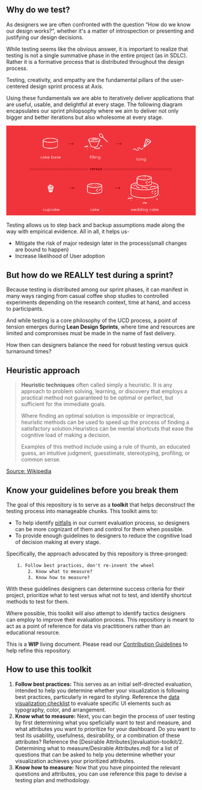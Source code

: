 ## Why do we test?

As designers we are often confronted with the question “How do we know our design works?”, whether it's a matter of introspection or presenting and justifying our design decisions.

While testing seems like the obvious answer, it is important to realize that testing is not a single summative phase in the entire project (as in SDLC). Rather it is a formative process that is distributed throughout the design process.

Testing, creativity, and empathy are the fundamental pillars of the user-centered design sprint process at Axis. 

Using these fundamentals we are able to iteratively deliver applications that are useful, usable, and delightful at every stage. The following diagram encapsulates our sprint philopsophy where we aim to deliver not only bigger and better iterations but also wholesome at every stage.

![Cupcake Analogy](./Assets/images/cupcake-mvp.png)

Testing allows us to step back and backup assumptions made along the way with empirical evidence. 
All in all, it helps us-

- Mitigate the risk of major redesign later in the process(small changes are bound to happen)
- Increase likelihood of User adoption

## But how do we REALLY test during a sprint?

Because testing is distributed among our sprint phases, it can manifest in many ways ranging from casual coffee shop studies to controlled experiments depending on the research context, time at hand, and access to participants.

And while testing is a core philosophy of the UCD process, a point of tension emerges during **Lean Design Sprints**, where time and resources are limited and compromises must be made in the name of fast delivery.

How then can designers balance the need for robust testing versus quick turnaround times?

## Heuristic approach

> **Heuristic techniques** often called simply a heuristic. It is any approach to problem solving, learning, or discovery that employs a practical method not guaranteed to be optimal or perfect, but sufficient for the immediate goals. 
>
> Where finding an optimal solution is impossible or impractical, heuristic methods can be used to speed up the process of finding a satisfactory solution.Heuristics can be mental shortcuts that ease the cognitive load of making a decision. 
>
> Examples of this method include using a rule of thumb, an educated guess, an intuitive judgment, guesstimate, stereotyping, profiling, or common sense.

[Source: Wikipedia](https://en.wikipedia.org/wiki/Heuristic)

## Know your guidelines before you break them

The goal of this repository is to serve as a **toolkit** that helps deconstruct the testing process into manageable chunks.
This toolkit aims to:

- To help identify [pitfalls](Pitfalls.md) in our current evaluation process, so designers can be more cognizant of them and control for them when possible.
- To provide enough guidelines to designers to reduce the cognitive load of decision making at every stage.

Specifically, the approach advocated by this repository is three-pronged:

```
   	1. Follow best practices, don't re-invent the wheel
    	2. Know what to measure?
     	3. Know how to measure?
```

With these guidelines designers can determine success criteria for their project, prioritize what to test versus what not to test, and identify shortcut methods to test for them. 

Where possible, this toolkit will also attempt to identify tactics designers can employ to improve their evaluation process. This repositiory is meant to act as a point of reference for data vis practitioners rather than an educational resource.

This is a **WIP** living document. Please read our [Contribution Guidelines](CONTRIBUTING.md) to help refine this repository.

## How to use this toolkit

1. **Follow best practices:** This serves as an initial self-directed evaluation, intended to help you determine whether your visualization is following best practices, particularly in regard to styling. Reference the [data visualization checklist](DataVizChecklist_May2016.pdf) to evaluate specific UI elements such as typography, color, and arrangement.
2. **Know what to measure:** Next, you can begin the process of user testing by first determining what you speficially want to test and measure, and what attributes you want to prioritize for your dashboard. Do you want to test its usability, usefulness, desirability, or a combination of these attributes? Reference the [Desirable Attributes](evaluation-toolkit/2. Determining what to measure/Desirable Attributes.md) for a list of questions that can be asked to help you determine whether your visualization achieves your prioritized attributes.
3. **Know how to measure:** Now that you have pinpointed the relevant questions and attributes, you can use reference this page to devise a testing plan and methodology.

